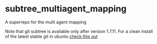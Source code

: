 subtree_multiagent_mapping
==========================

A superrepo for the multi agent mapping

Note that git subtree is available only after version 1.7.11. For a clean
install of the latest stable git in ubuntu 
[check this out](http://stackoverflow.com/questions/19109542/installing-latest-version-of-git-in-ubuntu)
